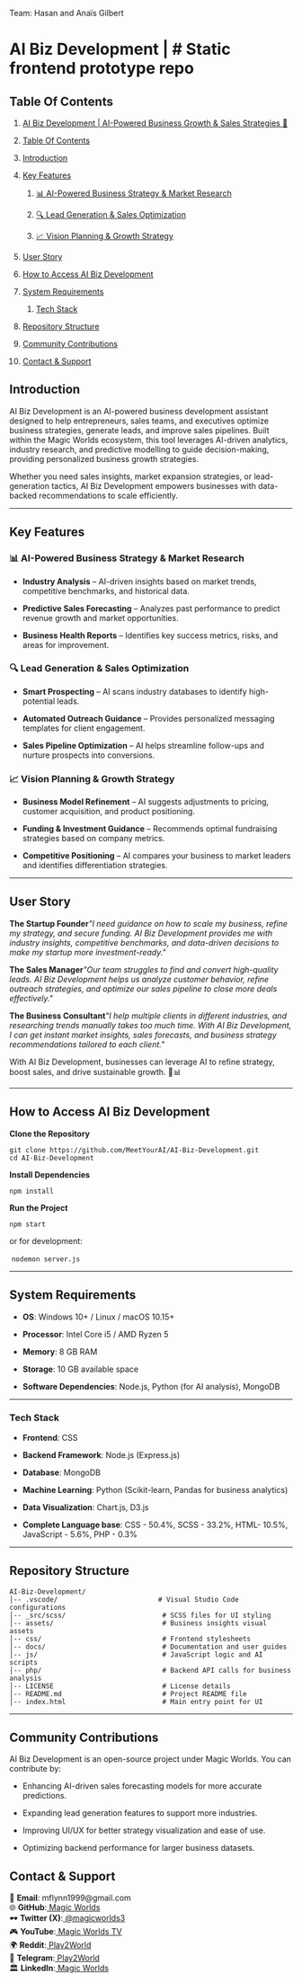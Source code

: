 Team: Hasan and Anaïs Gilbert

# AI Biz Development | # Static frontend prototype repo

## Table Of Contents

1. [AI Biz Development | AI-Powered Business Growth & Sales Strategies 🚀](#ai-biz-development--ai-powered-business-growth--sales-strategies-)

2. [Table Of Contents](#table-of-contents)

3. [Introduction](#introduction)

4. [Key Features](#key-features)

   1. [📊 AI-Powered Business Strategy & Market Research](#-ai-powered-business-strategy--market-research)

   2. [🔍 Lead Generation & Sales Optimization](#-lead-generation--sales-optimization)

   3. [📈 Vision Planning & Growth Strategy](#-vision-planning--growth-strategy)

5. [User Story](#user-story)

6. [How to Access AI Biz Development](#how-to-access-ai-biz-development)

7. [System Requirements](#system-requirements)

   1. [Tech Stack](#tech-stack)

8. [Repository Structure](#repository-structure)

9. [Community Contributions](#community-contributions)

10. [Contact & Support](#contact--support)


## Introduction

AI Biz Development is an AI-powered business development assistant designed to help entrepreneurs, sales teams, and executives optimize business strategies, generate leads, and improve sales pipelines. Built within the Magic Worlds ecosystem, this tool leverages AI-driven analytics, industry research, and predictive modelling to guide decision-making, providing personalized business growth strategies.

Whether you need sales insights, market expansion strategies, or lead-generation tactics, AI Biz Development empowers businesses with data-backed recommendations to scale efficiently.

***


## **Key Features**

### **📊 AI-Powered Business Strategy & Market Research**

- **Industry Analysis** – AI-driven insights based on market trends, competitive benchmarks, and historical data.

- **Predictive Sales Forecasting** – Analyzes past performance to predict revenue growth and market opportunities.

- **Business Health Reports** – Identifies key success metrics, risks, and areas for improvement.


### **🔍 Lead Generation & Sales Optimization**

- **Smart Prospecting** – AI scans industry databases to identify high-potential leads.

- **Automated Outreach Guidance** – Provides personalized messaging templates for client engagement.

- **Sales Pipeline Optimization** – AI helps streamline follow-ups and nurture prospects into conversions.


### **📈 Vision Planning & Growth Strategy**

- **Business Model Refinement** – AI suggests adjustments to pricing, customer acquisition, and product positioning.

- **Funding & Investment Guidance** – Recommends optimal fundraising strategies based on company metrics.

- **Competitive Positioning** – AI compares your business to market leaders and identifies differentiation strategies.

***


## **User Story**

**The Startup Founder**_"I need guidance on how to scale my business, refine my strategy, and secure funding. AI Biz Development provides me with industry insights, competitive benchmarks, and data-driven decisions to make my startup more investment-ready."_

**The Sales Manager**_"Our team struggles to find and convert high-quality leads. AI Biz Development helps us analyze customer behavior, refine outreach strategies, and optimize our sales pipeline to close more deals effectively."_

**The Business Consultant**_"I help multiple clients in different industries, and researching trends manually takes too much time. With AI Biz Development, I can get instant market insights, sales forecasts, and business strategy recommendations tailored to each client."_

With AI Biz Development, businesses can leverage AI to refine strategy, boost sales, and drive sustainable growth. 🚀📊

***


## **How to Access AI Biz Development**

**Clone the Repository**

    git clone https://github.com/MeetYourAI/AI-Biz-Development.git
    cd AI-Biz-Development

**Install Dependencies**

    npm install

**Run the Project**

    npm start

or for development:

 `nodemon server.js`

***


## **System Requirements**

- **OS**: Windows 10+ / Linux / macOS 10.15+

- **Processor**: Intel Core i5 / AMD Ryzen 5

- **Memory**: 8 GB RAM

- **Storage**: 10 GB available space

- **Software Dependencies**: Node.js, Python (for AI analysis), MongoDB

***


### Tech Stack

- **Frontend**: CSS

- **Backend Framework**: Node.js (Express.js)

- **Database**: MongoDB

- **Machine Learning**: Python (Scikit-learn, Pandas for business analytics)

- **Data Visualization**: Chart.js, D3.js

- **Complete Language base**: CSS - 50.4%, SCSS - 33.2%, HTML- 10.5%, JavaScript - 5.6%, PHP - 0.3%

***


## **Repository Structure**

    AI-Biz-Development/
    │-- .vscode/                         # Visual Studio Code configurations
    │-- _src/scss/                        # SCSS files for UI styling
    │-- assets/                           # Business insights visual assets
    │-- css/                              # Frontend stylesheets
    │-- docs/                             # Documentation and user guides
    │-- js/                               # JavaScript logic and AI scripts
    │-- php/                              # Backend API calls for business analysis
    │-- LICENSE                           # License details
    │-- README.md                         # Project README file
    │-- index.html                        # Main entry point for UI  

***


## **Community Contributions**

AI Biz Development is an open-source project under Magic Worlds. You can contribute by:

- Enhancing AI-driven sales forecasting models for more accurate predictions.

- Expanding lead generation features to support more industries.

- Improving UI/UX for better strategy visualization and ease of use.

- Optimizing backend performance for larger business datasets.


## Contact & Support

📧 **Email**: mflynn1999\@gmail.com\
🌐 **GitHub**:[ Magic Worlds](https://github.com/orgs/MeetYourAI/repositories)\
🕶 **Twitter (X)**:[ @magicworlds3](https://x.com/magicworlds3)\
🎮 **YouTube**:[ Magic Worlds TV](https://youtube.com/@magicworldstv)\
🌍 **Reddit**:[ Play2World](https://www.reddit.com/user/Play2World/)\
💬 **Telegram**:[ Play2World](https://t.me/Play2World)\
🏛 **LinkedIn**:[ Magic Worlds](https://www.linkedin.com/company/magic-worlds/)
